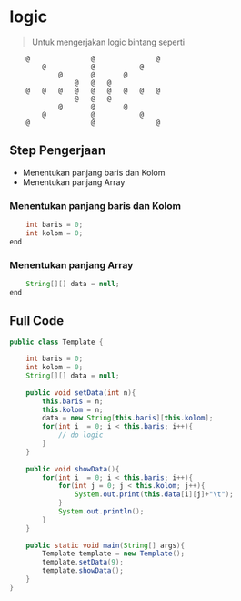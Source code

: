 # logic 
> Untuk mengerjakan logic bintang seperti 
```
	@	 	 	 	@	 	 	 	@	
		@	 	 	@	 	 	@	 	
			@	 	@	 	@	 	 	
				@	@	@	 	 	 	
	@	@	@	@	@	@	@	@	@	
				@	@	@	 	 	 	
			@	 	@	 	@	 	 	
		@	 	 	@	 	 	@	 	
	@	 	 	 	@	 	 	 	@
```
## Step Pengerjaan
* Menentukan panjang baris dan Kolom
* Menentukan panjang Array

### Menentukan panjang baris dan Kolom
```java
	int baris = 0;
	int kolom = 0;
end
```

### Menentukan panjang Array
```java
	String[][] data = null;
end
```

## Full Code 
```java
public class Template {
	
	int baris = 0;
	int kolom = 0;
	String[][] data = null;
	
	public void setData(int n){
		this.baris = n;
		this.kolom = n;
		data = new String[this.baris][this.kolom];
		for(int i  = 0; i < this.baris; i++){
			// do logic 
		}
	}
	
	public void showData(){
		for(int i  = 0; i < this.baris; i++){
			for(int j = 0; j < this.kolom; j++){
				System.out.print(this.data[i][j]+"\t");
			}
			System.out.println();
		}
	}
	
	public static void main(String[] args){
		Template template = new Template();
		template.setData(9);
		template.showData();
	}
}
```
